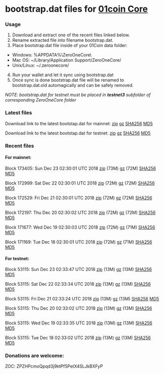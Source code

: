 # bootstrap.dat files for [01coin Core](https://01coin.io)

### Usage

1. Download and extract one of the recent files linked below.
2. Rename extracted file into filename bootstrap.dat.
3. Place bootstrap.dat file inside of your 01Coin data folder:
 - Windows: %APPDATA%\ZeroOneCore\
 - Mac OS: ~/Library/Application Support/ZeroOneCore/
 - Unix/Linux: ~/.zeroonecore/
4. Run your wallet and let it sync using bootstrap.dat
5. Once sync is done bootstrap.dat file will be renamed to bootstrap.dat.old automagically and can be safely removed.

_NOTE: bootstrap.dat for testnet must be placed in **testnet3** subfolder of corresponding ZeroOneCore folder_

### Latest files
Download link to the latest bootstap.dat for mainnet: [zip](https://files.01coin.io/mainnet/bootstrap.dat.zip) [gz](https://files.01coin.io/mainnet/bootstrap.dat.tar.gz) [SHA256](https://files.01coin.io/mainnet/sha256.txt) [MD5](https://files.01coin.io/mainnet/md5.txt)

Download link to the latest bootstap.dat for testnet: [zip](https://files.01coin.io/testnet/bootstrap.dat.zip) [gz](https://files.01coin.io/testnet/bootstrap.dat.tar.gz) [SHA256](https://files.01coin.io/testnet/sha256.txt) [MD5](https://files.01coin.io/testnet/md5.txt)

### Recent files

#### For mainnet:

Block 173405: Sun Dec 23 02:30:01 UTC 2018 [zip](https://files.01coin.io/mainnet/2018-12-23/bootstrap.dat.zip) (73M) [gz](https://files.01coin.io/mainnet/2018-12-23/bootstrap.dat.tar.gz) (72M) [SHA256](https://files.01coin.io/mainnet/2018-12-23/sha256.txt) [MD5](https://files.01coin.io/mainnet/2018-12-23/md5.txt)

Block 172999: Sat Dec 22 02:30:01 UTC 2018 [zip](https://files.01coin.io/mainnet/2018-12-22/bootstrap.dat.zip) (72M) [gz](https://files.01coin.io/mainnet/2018-12-22/bootstrap.dat.tar.gz) (72M) [SHA256](https://files.01coin.io/mainnet/2018-12-22/sha256.txt) [MD5](https://files.01coin.io/mainnet/2018-12-22/md5.txt)

Block 172529: Fri Dec 21 02:30:01 UTC 2018 [zip](https://files.01coin.io/mainnet/2018-12-21/bootstrap.dat.zip) (72M) [gz](https://files.01coin.io/mainnet/2018-12-21/bootstrap.dat.tar.gz) (72M) [SHA256](https://files.01coin.io/mainnet/2018-12-21/sha256.txt) [MD5](https://files.01coin.io/mainnet/2018-12-21/md5.txt)

Block 172197: Thu Dec 20 02:30:02 UTC 2018 [zip](https://files.01coin.io/mainnet/2018-12-20/bootstrap.dat.zip) (72M) [gz](https://files.01coin.io/mainnet/2018-12-20/bootstrap.dat.tar.gz) (72M) [SHA256](https://files.01coin.io/mainnet/2018-12-20/sha256.txt) [MD5](https://files.01coin.io/mainnet/2018-12-20/md5.txt)

Block 171677: Wed Dec 19 02:30:03 UTC 2018 [zip](https://files.01coin.io/mainnet/2018-12-19/bootstrap.dat.zip) (72M) [gz](https://files.01coin.io/mainnet/2018-12-19/bootstrap.dat.tar.gz) (71M) [SHA256](https://files.01coin.io/mainnet/2018-12-19/sha256.txt) [MD5](https://files.01coin.io/mainnet/2018-12-19/md5.txt)

Block 171169: Tue Dec 18 02:30:01 UTC 2018 [zip](https://files.01coin.io/mainnet/2018-12-18/bootstrap.dat.zip) (72M) [gz](https://files.01coin.io/mainnet/2018-12-18/bootstrap.dat.tar.gz) (71M) [SHA256](https://files.01coin.io/mainnet/2018-12-18/sha256.txt) [MD5](https://files.01coin.io/mainnet/2018-12-18/md5.txt)


#### For testnet:

Block 53115: Sun Dec 23 02:33:47 UTC 2018 [zip](https://files.01coin.io/testnet/2018-12-23/bootstrap.dat.zip) (13M) [gz](https://files.01coin.io/testnet/2018-12-23/bootstrap.dat.tar.gz) (13M) [SHA256](https://files.01coin.io/testnet/2018-12-23/sha256.txt) [MD5](https://files.01coin.io/testnet/2018-12-23/md5.txt)

Block 53115: Sat Dec 22 02:33:34 UTC 2018 [zip](https://files.01coin.io/testnet/2018-12-22/bootstrap.dat.zip) (13M) [gz](https://files.01coin.io/testnet/2018-12-22/bootstrap.dat.tar.gz) (13M) [SHA256](https://files.01coin.io/testnet/2018-12-22/sha256.txt) [MD5](https://files.01coin.io/testnet/2018-12-22/md5.txt)

Block 53115: Fri Dec 21 02:33:24 UTC 2018 [zip](https://files.01coin.io/testnet/2018-12-21/bootstrap.dat.zip) (13M) [gz](https://files.01coin.io/testnet/2018-12-21/bootstrap.dat.tar.gz) (13M) [SHA256](https://files.01coin.io/testnet/2018-12-21/sha256.txt) [MD5](https://files.01coin.io/testnet/2018-12-21/md5.txt)

Block 53115: Thu Dec 20 02:33:02 UTC 2018 [zip](https://files.01coin.io/testnet/2018-12-20/bootstrap.dat.zip) (13M) [gz](https://files.01coin.io/testnet/2018-12-20/bootstrap.dat.tar.gz) (13M) [SHA256](https://files.01coin.io/testnet/2018-12-20/sha256.txt) [MD5](https://files.01coin.io/testnet/2018-12-20/md5.txt)

Block 53115: Wed Dec 19 02:33:35 UTC 2018 [zip](https://files.01coin.io/testnet/2018-12-19/bootstrap.dat.zip) (13M) [gz](https://files.01coin.io/testnet/2018-12-19/bootstrap.dat.tar.gz) (13M) [SHA256](https://files.01coin.io/testnet/2018-12-19/sha256.txt) [MD5](https://files.01coin.io/testnet/2018-12-19/md5.txt)

Block 53115: Tue Dec 18 02:33:02 UTC 2018 [zip](https://files.01coin.io/testnet/2018-12-18/bootstrap.dat.zip) (13M) [gz](https://files.01coin.io/testnet/2018-12-18/bootstrap.dat.tar.gz) (13M) [SHA256](https://files.01coin.io/testnet/2018-12-18/sha256.txt) [MD5](https://files.01coin.io/testnet/2018-12-18/md5.txt)


### Donations are welcome:

ZOC: ZPZHPcmoQpqd3j9ktPf5PetX4SLJkBXFyP
